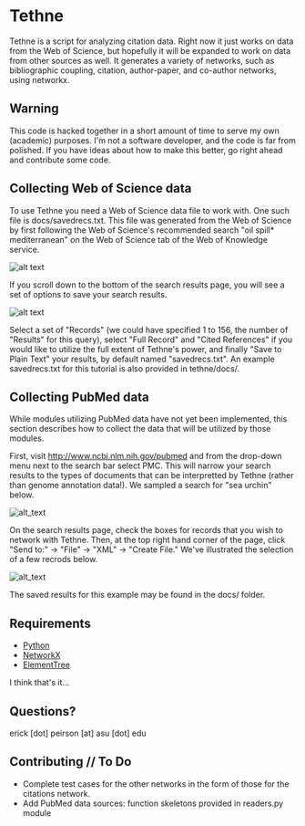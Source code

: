 # Tethne
Tethne is a script for analyzing citation data. Right now it just works on data from the Web of Science, but hopefully it will be expanded to work on data from other sources as well. It generates a variety of networks, such as bibliographic coupling, citation, author-paper, and co-author networks, using networkx. 

## Warning
This code is hacked together in a short amount of time to serve my own (academic) purposes. I'm not a software developer, and the code is far from polished. If you have ideas about how to make this better, go right ahead and contribute some code.

## Collecting Web of Science data
To use Tethne you need a Web of Science data file to work with. One such file is docs/savedrecs.txt. This file was generated from the Web of Science by first following the Web of Science's recommended search "oil spill\* mediterranean" on the Web of Science tab of the Web of Knowledge service.  

![alt text](https://github.com/erickpeirson/tethne/blob/python/docs/WebOfScienceSearch.png?raw=true "Web of Science Search")

If you scroll down to the bottom of the search results page, you will see a set of options to save your search results.  

![alt text](https://github.com/ap0h/tethne/tree/mybranch/docs/WebOfScienceResults.png "Web of Science Results")  

Select a set of "Records" (we could have specified 1 to 156, the number of "Results" for this query), select "Full Record" and "Cited References" if you would like to utilize the full extent of Tethne's power, and finally "Save to Plain Text" your results, by default named "savedrecs.txt". An example savedrecs.txt for this tutorial is also provided in tethne/docs/.

## Collecting PubMed data

While modules utilizing PubMed data have not yet been implemented, this section describes how to collect the data that will be utilized by those modules.

First, visit http://www.ncbi.nlm.nih.gov/pubmed and from the drop-down menu next to the search bar select PMC. This will narrow your search results to the types of documents that can be interpretted by Tethne (rather than genome annotation data!). We sampled a search for "sea urchin" below.

![alt_text](https://github.com/erickpeirson/tethne/blob/python/docs/PMCSearch.png?raw=true "PMC Search")

On the search results page, check the boxes for records that you wish to network with Tethne. Then, at the top right hand corner of the page, click "Send to:" -> "File" -> "XML" -> "Create File." We've illustrated the selection of a few recrods below.

![alt_text](https://github.com/erickpeirson/tethne/blob/python/docs/PMCResults.png?raw=true "PMC Results")

The saved results for this example may be found in the docs/ folder.

## Requirements
* [Python](http://www.python.org/)
* [NetworkX](http://networkx.github.io/)
* [ElementTree](http://docs.python.org/2/library/xml.etree.elementtree.html)

I think that's it...

## Questions?
erick [dot] peirson [at] asu [dot] edu

## Contributing // To Do
* Complete test cases for the other networks in the form of those for the citations network.
* Add PubMed data sources: function skeletons provided in readers.py module
